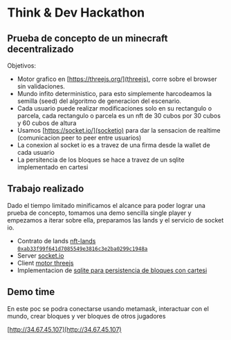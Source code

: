 # Think & Dev Hackathon

## Prueba de concepto de un minecraft decentralizado

Objetivos:
- Motor grafico en [https://threejs.org/](threejs), corre sobre el browser sin validaciones.
- Mundo infito deterministico, para esto simplemente harcodeamos la semilla (seed) del algoritmo de generacion del escenario.
- Cada usuario puede realizar modificaciones solo en su rectangulo o parcela, cada rectangulo o parcela es un nft de 30 cubos por 30 cubos y 60
 cubos de altura
- Usamos [https://socket.io/](socketio) para dar la sensacion de realtime (comunicacion peer to peer entre usuarios)
- La conexion al socket io es a travez de una firma desde la wallet de cada usuario
- La persitencia de los bloques se hace a travez de un sqlite implementado en cartesi

## Trabajo realizado

Dado el tiempo limitado minificamos el alcance para poder lograr una prueba de concepto, tomamos una demo sencilla single player y empezamos a iterar sobre ella, preparamos las lands y el servicio de socket io.

- Contrato de lands [nft-lands](https://github.com/nicobevilacqua/think-dev/tree/master/nft-lands) [`0xab33f99f641d7085549e3816c3e2ba0299c1948a`](https://goerli.etherscan.io/address/0xab33f99f641d7085549e3816c3e2ba0299c1948a#code)
- Server [socket.io](https://github.com/nicobevilacqua/think-dev/blob/master/server/index.js)
- Client [motor threejs](https://github.com/nicobevilacqua/think-dev/tree/master/client/src)
- Implementacion de [sqlite para persistencia de bloques con cartesi](https://github.com/nicobevilacqua/think-dev/tree/master/sqlite)

## Demo time
En este poc se podra conectarse usando metamask, interactuar con el mundo, crear bloques y ver bloques de otros jugadores

[http://34.67.45.107](http://34.67.45.107)
